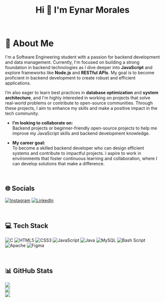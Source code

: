 <h1 align="center">Hi 👋 I'm Eynar Morales</h1>

&nbsp;
&nbsp;

# 💫 About Me
I'm a Software Engineering student with a passion for backend development and data management. Currently, I'm focused on building a strong foundation in backend technologies as I dive deeper into **JavaScript** and explore frameworks like **Node.js** and **RESTful APIs**. My goal is to become proficient in backend development to create robust and efficient applications.

I’m also eager to learn best practices in **database optimization** and **system architecture**, and I'm highly interested in working on projects that solve real-world problems or contribute to open-source communities. Through these projects, I aim to enhance my skills and make a positive impact in the tech community.

- **I’m looking to collaborate on:**  
Backend projects or beginner-friendly open-source projects to help me improve my JavaScript skills and backend development knowledge.

- **My career goal:**  
To become a skilled backend developer who can design efficient systems and contribute to impactful projects. I aspire to work in environments that foster continuous learning and collaboration, where I can develop solutions that make a difference.

&nbsp;

## 🌐 Socials
[![Instagram](https://img.shields.io/badge/Instagram-%23E4405F.svg?logo=Instagram&logoColor=white)](https://instagram.com/eynarenrm) [![LinkedIn](https://img.shields.io/badge/LinkedIn-%230077B5.svg?logo=linkedin&logoColor=white)](https://linkedin.com/in/eynarenrmorales)

&nbsp;

## 💻 Tech Stack
![C](https://img.shields.io/badge/c-%2300599C.svg?style=for-the-badge&logo=c&logoColor=white) ![HTML5](https://img.shields.io/badge/html5-%23E34F26.svg?style=for-the-badge&logo=html5&logoColor=white) ![CSS3](https://img.shields.io/badge/css3-%231572B6.svg?style=for-the-badge&logo=css3&logoColor=white) ![JavaScript](https://img.shields.io/badge/javascript-%23323330.svg?style=for-the-badge&logo=javascript&logoColor=%23F7DF1E) ![Java](https://img.shields.io/badge/java-%23ED8B00.svg?style=for-the-badge&logo=openjdk&logoColor=white) ![MySQL](https://img.shields.io/badge/mysql-4479A1.svg?style=for-the-badge&logo=mysql&logoColor=white) ![Bash Script](https://img.shields.io/badge/bash_script-%23121011.svg?style=for-the-badge&logo=gnu-bash&logoColor=white) ![Apache](https://img.shields.io/badge/apache-%23D42029.svg?style=for-the-badge&logo=apache&logoColor=white) ![Figma](https://img.shields.io/badge/figma-%23F24E1E.svg?style=for-the-badge&logo=figma&logoColor=white)

&nbsp;

## 📊 GitHub Stats
![](https://github-readme-stats.vercel.app/api?username=Eynarr&theme=gotham&hide_border=false&include_all_commits=true&count_private=true)<br/>
![](https://github-readme-streak-stats.herokuapp.com/?user=Eynarr&theme=gotham&hide_border=false)<br/>
![](https://github-readme-stats.vercel.app/api/top-langs/?username=Eynarr&theme=gotham&hide_border=false&include_all_commits=true&count_private=true&layout=compact)
